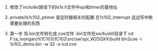 1.  修改了include/路径下的ls1x.h文件中spi和timer的基地址

2.  private/ls1c102_ptimer 是定时器相关的配置
    在1c102_Interrupt 这边写中断需要处理的东西

3.  第一步 将.bin文件转化成.coe文件  .bin文件在sw/build/目录下
    cd F:\a_loongarch\1C103\1C102\src\sw\spi_W25QXX\build
    bin2coe -i 1c102_demo.bin -w 32 -o lcd.coe

